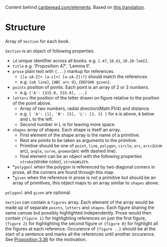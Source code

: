 Content behind [canberead.com/elements](https://canberead.com/elements). Based on [this translation](http://farside.ph.utexas.edu/books/Euclid/Euclid.html).

# Structure

Array of `Section` for each book.

`Section` is an object of following properties.
 - `id` unique identifier across all books. e.g. `1.47`, `10.d1`, `10.28-lemII`.
 - `title` e.g. 'Proposition 47', 'Lemma II'.
 - `prose` plain text with `{...}` markup for references.
    - `{[a-zA-Z]+ [a-z]+( [a-zA-Z])?}` should match the references
    - e.g. `{oA line}`, `{ABC arc O}`, `{DEFGHK given}`.
 - `points` position of points. Each point is an array of 2 or 3 numbers.
    - e.g. `{'A': [315.0, 515.0], ...}`
 - `letters` the position of the letter drawn on figure relative to the position of the point above.
    - Array of two numbers, radial direction(Math.PI/4) and distance.
    - e.g. `{ 'A': [1], 'B': [5], 'L': [3, 3] }` for `A` is above, `B` below and `L` to the left.
    - Second number in L is for leaving more space. 
 - `shapes` array of shapes. Each shape is itself an array.
    - First element of the shape array is the name of a primitive.
    - Rest are points to be taken as arguments to the primitive.
    - Primitive should be one of `point`, `line`, `polygon`, `circle`, `arc`, `arcc`(ccw arc), `angle`, `curve`, `gnomon`(arc with dashed line).
    - final element can be an object with the following properties `stroke`(stroke color), `strokeWidth`.
 - \*`polygonl` when the polygon is referenced by two diagonal corners in prose, all the corners are found through this map.
 - \*`given` when the reference in prose is not a primitive but should be an array of primitives, this object maps to an array similar to `shapes` above.

`polygonl` and `given` are optional.

`Section` can contain a `figures` array. Each element of the array would be made up of separate `points`, `letters` and `shapes`. Each figure sharing the same canvas but possibly highlighted independently. Prose would then contain `{figure 1}` for highlighting references on just the first figure, `{figure 2}` for highlighting the second figure or `{figure 0}` for highlight all the figures at each reference. Occurence of `{figure ..}` should be at the start of a sentence and marks all the references until another occurence. See [Proposition 3.36](https://canberead.com/elements/3.36) for the motivation.

